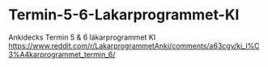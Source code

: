 # Termin-5-6-Lakarprogrammet-KI
Ankidecks Termin 5 &amp; 6 läkarprogrammet KI
https://www.reddit.com/r/LakarprogrammetAnki/comments/a63cgv/ki_l%C3%A4karprogrammet_termin_6/
